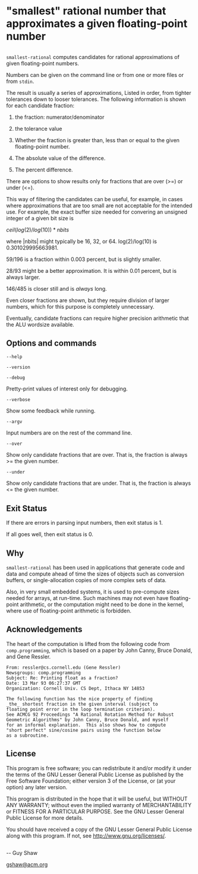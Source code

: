 # "smallest" rational number that approximates a given floating-point number

## 

`smallest-rational` computes candidates for rational approximations
of given floating-point numbers.

Numbers can be given on the command line or from one or more files
or from `stdin`.

The result is usually a series of approximations,
Listed in order, from tighter tolerances down to looser tolerances.
The following information is shown for each candidate fraction:

  1. the fraction: numerator/denominator

  2. the tolerance value

  3. Whether the fraction is greater than, less than or equal
to the given floating-point number.

  4. The absolute value of the difference.

  5. The percent difference.

There are options to show results only for fractions that are over
(>=) or under (<=).

This way of filtering the candidates can be useful,
for example, in cases where approximations that are too small
are not acceptable for the intended use.  For example,
the exact buffer size needed for convering an unsigned integer
of a given bit size is

  $ceil(log(2)/log(10)) * nbits$

where |nbits| might typically be 16, 32, or 64.
log(2)/log(10) is 0.301029995663981.

59/196 is a fraction within 0.003 percent,
but is slightly smaller.

28/93 might be a better approximation.
It is within 0.01 percent, but is always larger.

146/485 is closer still and is _always_ long.

Even closer fractions are shown, but they require division
of larger numbers, which for this purpose is completely unnecessary.

Eventually, candidate fractions can require higher precision
arithmetic that the ALU wordsize available.


## Options and commands

`--help`

`--version`

`--debug`

Pretty-print values of interest only for debugging.

`--verbose`

Show some feedback while running.

`--argv`

Input numbers are on the rest of the command line.

`--over`

Show only candidate fractions that are over.
That is, the fraction is always >= the given number.

`--under`

Show only candidate fractions that are under.
That is, the fraction is always <= the given number.

## Exit Status

If there are errors in parsing input numbers,
then exit status is 1.

If all goes well, then exit status is 0.

## Why

`smallest-rational` has been used in applications that
generate code and data and compute ahead of time
the sizes of objects such as conversion buffers,
or single-allocation copies of more complex sets of data.

Also, in very small embedded systems,
it is used to pre-compute sizes needed for arrays,
at run-time.  Such machines may not even have
floating-point arithmetic, or the computation
might need to be done in the kernel,
where use of floating-point arithmetic is forbidden.

## Acknowledgements

The heart of the computation is lifted from the following
code from `comp.programming`, which is based on a paper
by John Canny, Bruce Donald, and Gene Ressler.

```
From: ressler@cs.cornell.edu (Gene Ressler)
Newsgroups: comp.programming
Subject: Re: Printing float as a fraction?
Date: 13 Mar 93 06:27:37 GMT
Organization: Cornell Univ. CS Dept, Ithaca NY 14853

The following function has the nice property of finding
_the_ shortest fraction in the given interval (subject to
floating point error in the loop termination criterion). 
See ACMCG 92 Proceedings "A Rational Rotation Method for Robust
Geometric Algorithms" by John Canny, Bruce Donald, and myself
for an informal explanation.  This also shows how to compute
"short perfect" sine/cosine pairs using the function below
as a subroutine.
```

## License

This program is free software; you can redistribute it and/or modify
it under the terms of the GNU Lesser General Public License as
published by the Free Software Foundation; either version 3 of the
License, or (at your option) any later version.

This program is distributed in the hope that it will be useful,
but WITHOUT ANY WARRANTY; without even the implied warranty of
MERCHANTABILITY or FITNESS FOR A PARTICULAR PURPOSE.  See the GNU
Lesser General Public License for more details.

You should have received a copy of the GNU Lesser General Public License
along with this program.  If not, see <http://www.gnu.org/licenses/>.

##

-- Guy Shaw

   gshaw@acm.org

